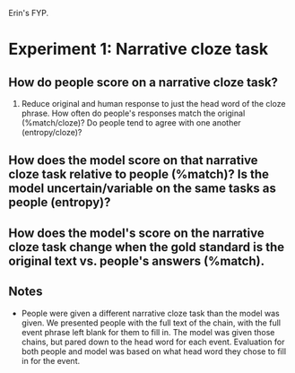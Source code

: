 Erin's FYP.

# Experiment 1: Narrative cloze task

## How do people score on a narrative cloze task?

1. Reduce original and human response to just the head word of the cloze phrase. How often do people's responses match the original (%match/cloze)? Do people tend to agree with one another (entropy/cloze)?

## How does the model score on that narrative cloze task relative to people (%match)? Is the model uncertain/variable on the same tasks as people (entropy)?

## How does the model's score on the narrative cloze task change when the gold standard is the original text vs. people's answers (%match).

## Notes

* People were given a different narrative cloze task than the model was given. We presented people with the full text of the chain, with the full event phrase left blank for them to fill in. The model was given those chains, but pared down to the head word for each event. Evaluation for both people and model was based on what head word they chose to fill in for the event.